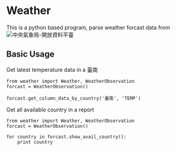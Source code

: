 # Weather

This is a python based program, parse weather forcast data from ![中央氣象局-開放資料平臺](http://opendata.cwb.gov.tw/)

## Basic Usage

Get latest temperature data in a 臺南
```
from weather import Weather, WeatherObservation
forcast = WeatherObservation()

forcast.get_column_data_by_country('臺南', 'TEMP')
```

Get all available country in a report
```
from weather import Weather, WeatherObservation
forcast = WeatherObservation()

for country in forcast.show_avail_country():
    print country
```
